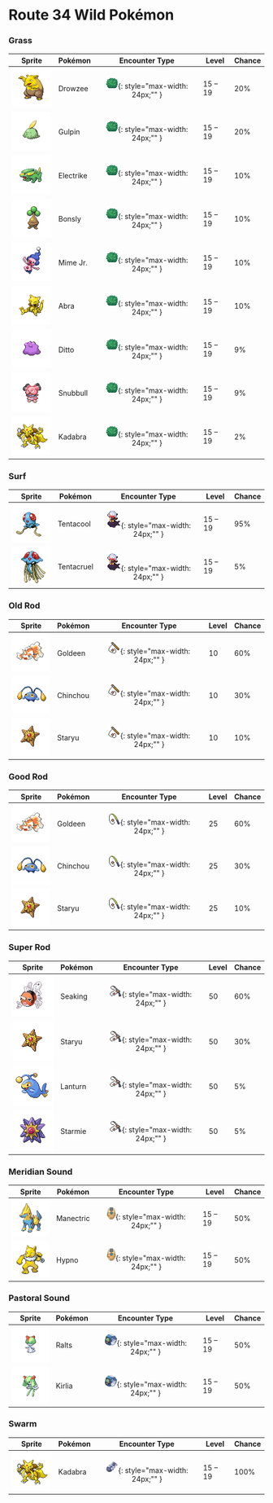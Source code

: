 # Route 34 Wild Pokémon

### Grass

| Sprite | Pokémon | Encounter Type | Level | Chance |
|:------:|---------|:--------------:|-------|--------|
| ![Drowzee](../../assets/sprites/drowzee/front.gif "Drowzee") | Drowzee | ![Grass](../../assets/encounter_types/grass.png "Grass"){: style="max-width: 24px;"" } | 15 – 19 | 20% |
| ![Gulpin](../../assets/sprites/gulpin/front.gif "Gulpin") | Gulpin | ![Grass](../../assets/encounter_types/grass.png "Grass"){: style="max-width: 24px;"" } | 15 – 19 | 20% |
| ![Electrike](../../assets/sprites/electrike/front.gif "Electrike") | Electrike | ![Grass](../../assets/encounter_types/grass.png "Grass"){: style="max-width: 24px;"" } | 15 – 19 | 10% |
| ![Bonsly](../../assets/sprites/bonsly/front.gif "Bonsly") | Bonsly | ![Grass](../../assets/encounter_types/grass.png "Grass"){: style="max-width: 24px;"" } | 15 – 19 | 10% |
| ![Mime Jr.](../../assets/sprites/mime-jr/front.gif "Mime Jr.") | Mime Jr. | ![Grass](../../assets/encounter_types/grass.png "Grass"){: style="max-width: 24px;"" } | 15 – 19 | 10% |
| ![Abra](../../assets/sprites/abra/front.gif "Abra") | Abra | ![Grass](../../assets/encounter_types/grass.png "Grass"){: style="max-width: 24px;"" } | 15 – 19 | 10% |
| ![Ditto](../../assets/sprites/ditto/front.gif "Ditto") | Ditto | ![Grass](../../assets/encounter_types/grass.png "Grass"){: style="max-width: 24px;"" } | 15 – 19 | 9% |
| ![Snubbull](../../assets/sprites/snubbull/front.gif "Snubbull") | Snubbull | ![Grass](../../assets/encounter_types/grass.png "Grass"){: style="max-width: 24px;"" } | 15 – 19 | 9% |
| ![Kadabra](../../assets/sprites/kadabra/front.gif "Kadabra") | Kadabra | ![Grass](../../assets/encounter_types/grass.png "Grass"){: style="max-width: 24px;"" } | 15 – 19 | 2% |

### Surf

| Sprite | Pokémon | Encounter Type | Level | Chance |
|:------:|---------|:--------------:|-------|--------|
| ![Tentacool](../../assets/sprites/tentacool/front.gif "Tentacool") | Tentacool | ![Surf](../../assets/encounter_types/surf.png "Surf"){: style="max-width: 24px;"" } | 15 – 19 | 95% |
| ![Tentacruel](../../assets/sprites/tentacruel/front.gif "Tentacruel") | Tentacruel | ![Surf](../../assets/encounter_types/surf.png "Surf"){: style="max-width: 24px;"" } | 15 – 19 | 5% |

### Old Rod

| Sprite | Pokémon | Encounter Type | Level | Chance |
|:------:|---------|:--------------:|-------|--------|
| ![Goldeen](../../assets/sprites/goldeen/front.gif "Goldeen") | Goldeen | ![Old Rod](../../assets/encounter_types/old_rod.png "Old Rod"){: style="max-width: 24px;"" } | 10 | 60% |
| ![Chinchou](../../assets/sprites/chinchou/front.gif "Chinchou") | Chinchou | ![Old Rod](../../assets/encounter_types/old_rod.png "Old Rod"){: style="max-width: 24px;"" } | 10 | 30% |
| ![Staryu](../../assets/sprites/staryu/front.gif "Staryu") | Staryu | ![Old Rod](../../assets/encounter_types/old_rod.png "Old Rod"){: style="max-width: 24px;"" } | 10 | 10% |

### Good Rod

| Sprite | Pokémon | Encounter Type | Level | Chance |
|:------:|---------|:--------------:|-------|--------|
| ![Goldeen](../../assets/sprites/goldeen/front.gif "Goldeen") | Goldeen | ![Good Rod](../../assets/encounter_types/good_rod.png "Good Rod"){: style="max-width: 24px;"" } | 25 | 60% |
| ![Chinchou](../../assets/sprites/chinchou/front.gif "Chinchou") | Chinchou | ![Good Rod](../../assets/encounter_types/good_rod.png "Good Rod"){: style="max-width: 24px;"" } | 25 | 30% |
| ![Staryu](../../assets/sprites/staryu/front.gif "Staryu") | Staryu | ![Good Rod](../../assets/encounter_types/good_rod.png "Good Rod"){: style="max-width: 24px;"" } | 25 | 10% |

### Super Rod

| Sprite | Pokémon | Encounter Type | Level | Chance |
|:------:|---------|:--------------:|-------|--------|
| ![Seaking](../../assets/sprites/seaking/front.gif "Seaking") | Seaking | ![Super Rod](../../assets/encounter_types/super_rod.png "Super Rod"){: style="max-width: 24px;"" } | 50 | 60% |
| ![Staryu](../../assets/sprites/staryu/front.gif "Staryu") | Staryu | ![Super Rod](../../assets/encounter_types/super_rod.png "Super Rod"){: style="max-width: 24px;"" } | 50 | 30% |
| ![Lanturn](../../assets/sprites/lanturn/front.gif "Lanturn") | Lanturn | ![Super Rod](../../assets/encounter_types/super_rod.png "Super Rod"){: style="max-width: 24px;"" } | 50 | 5% |
| ![Starmie](../../assets/sprites/starmie/front.gif "Starmie") | Starmie | ![Super Rod](../../assets/encounter_types/super_rod.png "Super Rod"){: style="max-width: 24px;"" } | 50 | 5% |

### Meridian Sound

| Sprite | Pokémon | Encounter Type | Level | Chance |
|:------:|---------|:--------------:|-------|--------|
| ![Manectric](../../assets/sprites/manectric/front.gif "Manectric") | Manectric | ![Meridian Sound](../../assets/encounter_types/meridian_sound.png "Meridian Sound"){: style="max-width: 24px;"" } | 15 – 19 | 50% |
| ![Hypno](../../assets/sprites/hypno/front.gif "Hypno") | Hypno | ![Meridian Sound](../../assets/encounter_types/meridian_sound.png "Meridian Sound"){: style="max-width: 24px;"" } | 15 – 19 | 50% |

### Pastoral Sound

| Sprite | Pokémon | Encounter Type | Level | Chance |
|:------:|---------|:--------------:|-------|--------|
| ![Ralts](../../assets/sprites/ralts/front.gif "Ralts") | Ralts | ![Pastoral Sound](../../assets/encounter_types/pastoral_sound.png "Pastoral Sound"){: style="max-width: 24px;"" } | 15 – 19 | 50% |
| ![Kirlia](../../assets/sprites/kirlia/front.gif "Kirlia") | Kirlia | ![Pastoral Sound](../../assets/encounter_types/pastoral_sound.png "Pastoral Sound"){: style="max-width: 24px;"" } | 15 – 19 | 50% |

### Swarm

| Sprite | Pokémon | Encounter Type | Level | Chance |
|:------:|---------|:--------------:|-------|--------|
| ![Kadabra](../../assets/sprites/kadabra/front.gif "Kadabra") | Kadabra | ![Swarm](../../assets/encounter_types/swarm.png "Swarm"){: style="max-width: 24px;"" } | 15 – 19 | 100% |

